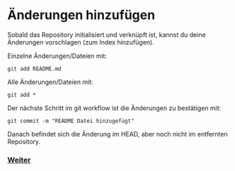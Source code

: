 # Änderungen hinzufügen

Sobald das Repository initialisiert und verknüpft ist, kannst du deine Änderungen vorschlagen (zum Index hinzufügen).

Einzelne Änderungen/Dateien mit:

```
git add README.md
```

Alle Änderungen/Dateien mit:

```
git add *
```

Der nächste Schritt im git workflow ist die Änderungen zu bestätigen mit:

```
git commit -m "README Datei hinzugefügt"
```

Danach befindet sich die Änderung im HEAD, aber noch nicht im entfernten Repository.

### [Weiter](Push.md)